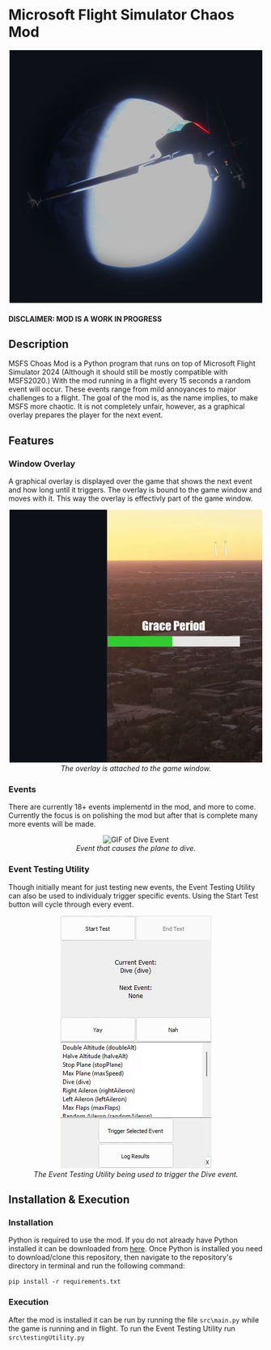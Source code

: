 # Microsoft Flight Simulator Chaos Mod

<p align="center">
    <img src="https://github.com/WaxyCraft/MSFSChaosMod/blob/main/assets/samples/space.png" alt="Logo?"/>
</p>

#### **DISCLAIMER: MOD IS A WORK IN PROGRESS**

## Description

MSFS Choas Mod is a Python program that runs on top of Microsoft Flight Simulator 2024 (Although it should still be mostly compatible with MSFS2020.) With the mod running in a flight every 15 seconds a random event will occur. These events range from mild annoyances to major challenges to a flight. The goal of the mod is, as the name implies, to make MSFS more chaotic. It is not completely unfair, however, as a graphical overlay prepares the player for the next event.

## Features

### Window Overlay

A graphical overlay is displayed over the game that shows the next event and how long until it triggers. The overlay  is bound to the game window and moves with it. This way the overlay is effectivly part of the game window.

<p align="center">
    <img src="https://github.com/WaxyCraft/MSFSChaosMod/blob/main/assets/samples/overlay.gif" alt="GIF of Overlay"/>
    <br>
    <em>The overlay is attached to the game window.</em>
</p>

### Events

There are currently 18+ events implementd in the mod, and more to come. Currently the focus is on polishing the mod but after that is complete many more events will be made.

<p align="center">
    <img src="https://github.com/WaxyCraft/MSFSChaosMod/blob/main/assets/samples/dive.gif" alt="GIF of Dive Event"/>
    <br>
    <em>Event that causes the plane to dive.</em>
</p>

### Event Testing Utility

Though initially meant for just testing new events, the Event Testing Utility can also be used to individualy trigger specific events. Using the Start Test button will cycle through every event.

<p align="center">
    <img src="https://github.com/WaxyCraft/MSFSChaosMod/blob/main/assets/samples/testingUtility.gif" alt="Image of Event Testing Utility"/>
    <br>
    <em>The Event Testing Utility being used to trigger the Dive event.</em>
</p>

## Installation & Execution

### Installation

Python is required to use the mod. If you do not already have Python installed it can be downloaded from [here](https://www.python.org/downloads/). Once Python is installed you need to download/clone this repository, then navigate to the repository's directory in terminal and run the following command:

```
pip install -r requirements.txt
```

### Execution

After the mod is installed it can be run by running the file `src\main.py` while the game is running and in flight. To run the Event Testing Utility run `src\testingUtility.py`
